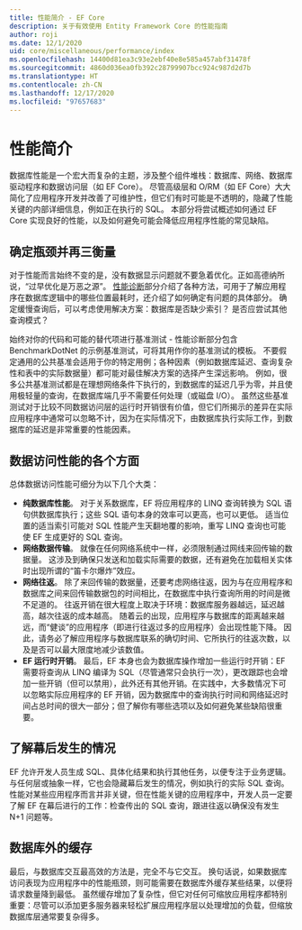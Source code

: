 ```yaml
---
title: 性能简介 - EF Core
description: 关于有效使用 Entity Framework Core 的性能指南
author: roji
ms.date: 12/1/2020
uid: core/miscellaneous/performance/index
ms.openlocfilehash: 14400d81ea3c93e2ebf40e8e585a457abf31478f
ms.sourcegitcommit: 4860d036ea0fb392c28799907bcc924c987d2d7b
ms.translationtype: HT
ms.contentlocale: zh-CN
ms.lasthandoff: 12/17/2020
ms.locfileid: "97657683"
---
```

# <a name="introduction-to-performance"></a>性能简介

数据库性能是一个宏大而复杂的主题，涉及整个组件堆栈：数据库、网络、数据库驱动程序和数据访问层（如 EF Core）。 尽管高级层和 O/RM（如 EF Core）大大简化了应用程序开发并改善了可维护性，但它们有时可能是不透明的，隐藏了性能关键的内部详细信息，例如正在执行的 SQL。 本部分将尝试概述如何通过 EF Core 实现良好的性能，以及如何避免可能会降低应用程序性能的常见缺陷。

## <a name="identify-bottlenecks-and-measure-measure-measure"></a>确定瓶颈并再三衡量

对于性能而言始终不变的是，没有数据显示问题就不要急着优化。正如高德纳所说，“过早优化是万恶之源”。 [性能诊断](xref:core/performance/performance-diagnosis)部分介绍了各种方法，可用于了解应用程序在数据库逻辑中的哪些位置最耗时，还介绍了如何确定有问题的具体部分。 确定缓慢查询后，可以考虑使用解决方案：数据库是否缺少索引？ 是否应尝试其他查询模式？

始终对你的代码和可能的替代项进行基准测试 - 性能诊断部分包含 BenchmarkDotNet 的示例基准测试，可将其用作你的基准测试的模板。 不要假定通用的公共基准会适用于你的特定用例；各种因素（例如数据库延迟、查询复杂性和表中的实际数据量）都可能对最佳解决方案的选择产生深远影响。 例如，很多公共基准测试都是在理想网络条件下执行的，到数据库的延迟几乎为零，并且使用极轻量的查询，在数据库端几乎不需要任何处理（或磁盘 I/O）。 虽然这些基准测试对于比较不同数据访问层的运行时开销很有价值，但它们所揭示的差异在实际应用程序中通常可以忽略不计，因为在实际情况下，由数据库执行实际工作，到数据库的延迟是非常重要的性能因素。

## <a name="aspects-of-data-access-performance"></a>数据访问性能的各个方面

总体数据访问性能可细分为以下几个大类：

* **纯数据库性能**。 对于关系数据库，EF 将应用程序的 LINQ 查询转换为 SQL 语句供数据库执行；这些 SQL 语句本身的效率可以更高，也可以更低。 适当位置的适当索引可能对 SQL 性能产生天翻地覆的影响，重写 LINQ 查询也可能使 EF 生成更好的 SQL 查询。
* **网络数据传输**。 就像在任何网络系统中一样，必须限制通过网线来回传输的数据量。 这涉及到确保只发送和加载实际需要的数据，还有避免在加载相关实体时出现所谓的“笛卡尔爆炸”效应。
* **网络往返**。 除了来回传输的数据量，还要考虑网络往返，因为与在应用程序和数据库之间来回传输数据包的时间相比，在数据库中执行查询所用的时间是微不足道的。 往返开销在很大程度上取决于环境：数据库服务器越远，延迟越高，越次往返的成本越高。 随着云的出现，应用程序与数据库的距离越来越远，而“健谈”的应用程序（即进行往返过多的应用程序）会出现性能下降。 因此，请务必了解应用程序与数据库联系的确切时间、它所执行的往返次数，以及是否可以最大限度地减少该数值。
* **EF 运行时开销**。 最后，EF 本身也会为数据库操作增加一些运行时开销：EF 需要将查询从 LINQ 编译为 SQL（尽管通常只会执行一次），更改跟踪也会增加一些开销（但可以禁用），此外还有其他开销。在实践中，大多数情况下可以忽略实际应用程序的 EF 开销，因为数据库中的查询执行时间和网络延迟时间占总时间的很大一部分；但了解你有哪些选项以及如何避免某些缺陷很重要。

## <a name="know-whats-happening-under-the-hood"></a>了解幕后发生的情况

EF 允许开发人员生成 SQL、具体化结果和执行其他任务，以便专注于业务逻辑。 与任何层或抽象一样，它也会隐藏幕后发生的情况，例如执行的实际 SQL 查询。 性能对某些应用程序而言并非关键，但在性能关键的应用程序中，开发人员一定要了解 EF 在幕后进行的工作：检查传出的 SQL 查询，跟进往返以确保没有发生 N+1 问题等。

## <a name="cache-outside-the-database"></a>数据库外的缓存

最后，与数据库交互最高效的方法是，完全不与它交互。 换句话说，如果数据库访问表现为应用程序中的性能瓶颈，则可能需要在数据库外缓存某些结果，以便将请求数量降到最低。 虽然缓存增加了复杂性，但它对任何可缩放应用程序都特别重要：尽管可以添加更多服务器来轻松扩展应用程序层以处理增加的负载，但缩放数据库层通常要复杂得多。
